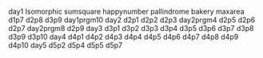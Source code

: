 day1
Isomorphic
sumsquare
happynumber
pallindrome
bakery
maxarea
d1p7
d2p8
d3p9
day1prgm10
day2
d2p1
d2p2
d2p3
day2prgm4
d2p5
d2p6
d2p7
day2prgm8
d2p9
day3
d3p1
d3p2
d3p3
d3p4
d3p5
d3p6
d3p7
d3p8
d3p9
d3p10
day4
d4p1
d4p2
d4p3
d4p4
d4p5
d4p6
d4p7
d4p8
d4p9
d4p10
day5
d5p2
d5p4
d5p5
d5p7

